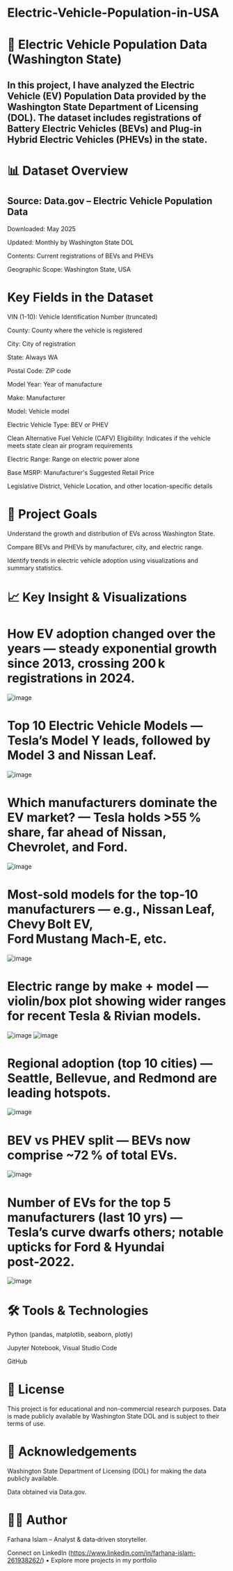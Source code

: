 # Electric-Vehicle-Population-in-USA
# 🚗 Electric Vehicle Population Data (Washington State)
## In this project, I have analyzed the Electric Vehicle (EV) Population Data provided by the Washington State Department of Licensing (DOL). The dataset includes registrations of Battery Electric Vehicles (BEVs) and Plug-in Hybrid Electric Vehicles (PHEVs) in the state.

# 📊 Dataset Overview
## Source: Data.gov – Electric Vehicle Population Data

Downloaded: May 2025

Updated: Monthly by Washington State DOL

Contents: Current registrations of BEVs and PHEVs

Geographic Scope: Washington State, USA

# Key Fields in the Dataset

VIN (1-10): Vehicle Identification Number (truncated)

County: County where the vehicle is registered

City: City of registration

State: Always WA

Postal Code: ZIP code

Model Year: Year of manufacture

Make: Manufacturer

Model: Vehicle model

Electric Vehicle Type: BEV or PHEV

Clean Alternative Fuel Vehicle (CAFV) Eligibility: Indicates if the vehicle meets state clean air program requirements

Electric Range: Range on electric power alone

Base MSRP: Manufacturer's Suggested Retail Price

Legislative District, Vehicle Location, and other location-specific details

# 🧠 Project Goals
Understand the growth and distribution of EVs across Washington State.

Compare BEVs and PHEVs by manufacturer, city, and electric range.

Identify trends in electric vehicle adoption using visualizations and summary statistics.
# 📈 Key Insight & Visualizations

# How EV adoption changed over the years — steady exponential growth since 2013, crossing 200 k registrations in 2024.


![image](https://github.com/user-attachments/assets/b0f564e1-7c0b-400d-bc4f-a3ff7bc335ae)


# Top 10 Electric Vehicle Models — Tesla’s Model Y leads, followed by Model 3 and Nissan Leaf.

![image](https://github.com/user-attachments/assets/89d37606-8a0c-4f8a-9638-f57aa98e0581)

# Which manufacturers dominate the EV market? — Tesla holds >55 % share, far ahead of Nissan, Chevrolet, and Ford.
![image](https://github.com/user-attachments/assets/cd84e515-0b68-44ae-a0f3-36354354410b)


# Most‑sold models for the top‑10 manufacturers — e.g., Nissan Leaf, Chevy Bolt EV, Ford Mustang Mach‑E, etc.

![image](https://github.com/user-attachments/assets/4c6cdba4-d7cb-48c4-ac97-515071775462)


# Electric range by make + model — violin/box plot showing wider ranges for recent Tesla & Rivian models.

![image](https://github.com/user-attachments/assets/c8d5658f-2ae3-42ac-b1de-a4a8efd6d3c1)
![image](https://github.com/user-attachments/assets/bda92e6c-81a4-4181-830c-c7935be2b2f6)


# Regional adoption (top 10 cities) — Seattle, Bellevue, and Redmond are leading hotspots.

![image](https://github.com/user-attachments/assets/2d4bdb62-c8c8-4575-93b7-feca071553af)


# BEV vs PHEV split — BEVs now comprise ~72 % of total EVs.

![image](https://github.com/user-attachments/assets/b8f7ea77-97c4-4ab9-8592-d60a397771ce)


# Number of EVs for the top 5 manufacturers (last 10 yrs) — Tesla’s curve dwarfs others; notable upticks for Ford & Hyundai post‑2022.
![image](https://github.com/user-attachments/assets/768a0987-2239-4d8e-8547-7aea6c8ed9b4)

# 🛠️ Tools & Technologies
Python (pandas, matplotlib, seaborn, plotly)

Jupyter Notebook, Visual Studio Code

GitHub

# 📃 License
This project is for educational and non-commercial research purposes. Data is made publicly available by Washington State DOL and is subject to their terms of use.


# 🙏 Acknowledgements

Washington State Department of Licensing (DOL) for making the data publicly available.

Data obtained via Data.gov.

# 👩‍💻 Author

Farhana Islam – Analyst & data‑driven storyteller.

Connect on LinkedIn (https://www.linkedin.com/in/farhana-islam-261938262/) • Explore more projects in my portfolio


